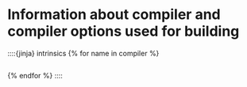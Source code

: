 # Information about compiler and compiler options used for building

::::{jinja} intrinsics
{% for name in compiler %}
```{include} _pages/{{ name }}.md
```
{% endfor %}
::::
